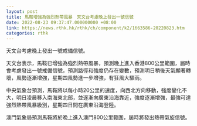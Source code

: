 ```yaml
---
layout: post
title: 馬鞍增強為強烈熱帶風暴　天文台考慮晚上發出一號信號
date: 2022-08-23 09:37:47.000000000 +08:00
link: https://news.rthk.hk/rthk/ch/component/k2/1663586-20220823.htm
categories: rthk
---
```


天文台考慮晚上發出一號戒備信號。

天文台表示，馬鞍已增強為強烈熱帶風暴，預測晚上進入香港800公里範圍，屆時會考慮發出一號戒備信號，預測路徑和強度仍存在變數，預測明日稍後天氣顯著轉壞，風勢逐漸增強，星期四風勢進一步增強，有狂風大驟雨。

中央氣象台預測，馬鞍將以每小時20公里的速度，向西北方向移動，強度變化不大，明日凌晨移入南海東北部，並逐漸向廣東沿海靠近，強度逐漸增強，最強可達強烈熱帶風暴級別，星期四日間在廣東沿海登陸。

澳門氣象局預測馬鞍將於晚上進入澳門800公里範圍，屆時將發出熱帶氣旋信號。
